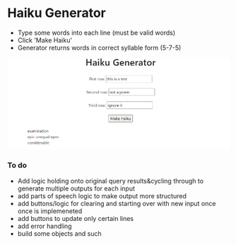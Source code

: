 # Haiku Generator

- Type some words into each line (must be valid words)
- Click 'Make Haiku'
- Generator returns words in correct syllable form (5-7-5)



![Example:](./images/test.png)


### To do

- Add logic holding onto original query results&cycling through to generate multiple outputs for each input
- add parts of speech logic to make output more structured
- add buttons/logic for clearing and starting over with new input once once is implemeneted
- add buttons to update only certain lines
- add error handling
- build some objects and such